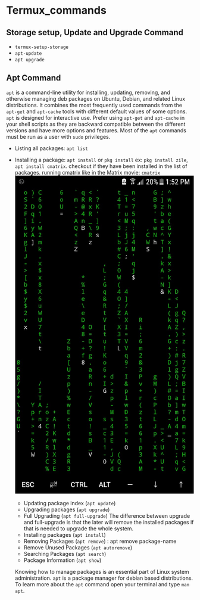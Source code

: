 # Termux_commands

## Storage setup, Update and Upgrade Command

- `termux-setup-storage`
- `apt-update`
- `apt upgrade`

## Apt Command
 `apt` is a command-line utility for installing, updating, removing, and otherwise managing deb packages on Ubuntu, Debian, and related Linux distributions. It combines the most frequently used commands from the `apt-get` and `apt-cache` tools with different default values of some options.
 `apt` is designed for interactive use. Prefer using `apt-get` and `apt-cache` in your shell scripts as they are backward compatible between the different versions and have more options and features.
 Most of the `apt` commands must be run as a user with `sudo` privileges.
- Listing all packages: `apt list`
- Installing a package: `apt install` or `pkg install`
  ex: `pkg install zile`,
      `apt install cmatrix`.
  checkout if they have been installed in the list of packages.
  running cmatrix like in the Matrix movie: `cmatrix`
  ![](cmatrix.jpeg)
  
  - Updating package index (`apt update`)
  - Upgrading packages (`apt upgrade`)
  - Full Upgrading (`apt full-upgrade`)
  The difference between upgrade and full-upgrade is that the later will remove the installed packages if that is needed to upgrade the whole system.
  - Installing packages (`apt install`)
  - Removing Packages (`apt remove`) : apt remove package-name
  - Remove Unused Packages (`apt autoremove`)
  - Searching Packages (`apt search`)
  - Package Information (`apt show`)
  
  Knowing how to manage packages is an essential part of Linux system administration.
 `apt` is a package manager for debian based distributions. To learn more about the `apt` command open your terminal and type `man apt`.
